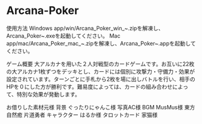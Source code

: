 # Arcana-Poker
使用方法
Windows
app/win/Arcana_Poker_win_~.zipを解凍し、Arcana_Poker~.exeを起動してください。
Mac
app/mac/Arcana_Poker_mac_~.zipを解凍し、Arcana_Poker~.appを起動してください。

ゲーム概要
大アルカナを用いた２人対戦型のカードゲームです。お互いに22枚の大アルカナ1枚ずつをデッキとし、カードには個別に攻撃力・守備力・効果が設定されています。ターンごとに手札から2枚を場に出しバトルを行い、相手のHPを０にした方が勝利です。難易度によっては、カードの組み合わせによって、特別な効果が発動します。

お借りした素材元様
背景
ぐったりにゃんこ様
写真AC様
BGM
MusMus様
東方自然癒
片道勇者
キャラクター
はるか様
タロットカード
家猫様　